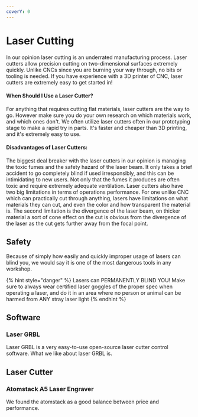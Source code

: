 ```yaml
---
coverY: 0
---
```


# Laser Cutting

In our opinion laser cutting is an underrated manufacturing process. Laser cutters allow precision cutting on two-dimensional surfaces extremely quickly. Unlike CNCs since you are burning your way through, no bits or tooling is needed. If you have experience with a 3D printer of CNC, laser cutters are extremely easy to get started in!

#### When Should I Use a Laser Cutter?

For anything that requires cutting flat materials, laser cutters are the way to go. However make sure you do your own research on which materials work, and which ones don't. We often utilize laser cutters often in our prototyping stage to make a rapid try in parts. It's faster and cheaper than 3D printing, and it's extremely easy to use.&#x20;

#### Disadvantages of Laser Cutters:

The biggest deal breaker with the laser cutters in our opinion is managing the toxic fumes and the safety hazard of the laser beam. It only takes a brief accident to go completely blind if used irresponsibly, and this can be intimidating to new users. Not only that the fumes it produces are often toxic and require extremely adequate ventilation. Laser cutters also have two big limitations in terms of operations performance. For one unlike CNC which can practically cut through anything, lasers have limitations on what materials they can cut, and even the color and how transparent the material is. The second limitation is the divergence of the laser beam, on thicker material a sort of cone effect on the cut is obvious from the divergence of the laser as the cut gets further away from the focal point.&#x20;

## Safety

Because of simply how easily and quickly improper usage of lasers can blind you, we would say it is one of the most dangerous tools in any workshop.&#x20;



{% hint style="danger" %}
Lasers can PERMANENTLY BLIND YOU! Make sure to always wear certified laser goggles of the proper spec when operating a laser, and do it in an area where no person or animal can be harmed from ANY stray laser light
{% endhint %}



## Software

### Laser GRBL

Laser GRBL is a very easy-to-use open-source laser cutter control software. What we like about laser GRBL is.

## Laser Cutter

### Atomstack A5 Laser Engraver

We found the atomstack as a good balance between price and performance.&#x20;

